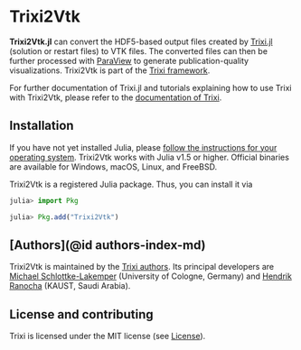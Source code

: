 # Trixi2Vtk

**Trixi2Vtk.jl** can convert the HDF5-based output files created by
[Trixi.jl](https://github.com/trixi-framework/Trixi.jl) (solution or restart
files) to VTK files. The converted files can then be further processed with
[ParaView](https://www.paraview.org) to generate publication-quality
visualizations. Trixi2Vtk is part of the [Trixi framework](https://github.com/trixi-framework).

For further documentation of Trixi.jl and tutorials explaining how to use Trixi
with Trixi2Vtk, please refer to the [documentation of Trixi](https://trixi-framework.github.io/Trixi.jl/stable/).


## Installation

If you have not yet installed Julia, please [follow the instructions for your
operating system](https://julialang.org/downloads/platform/). Trixi2Vtk works
with Julia v1.5 or higher.
Official binaries are available for Windows, macOS, Linux, and FreeBSD.

Trixi2Vtk is a registered Julia package. Thus, you can install it via
```julia
julia> import Pkg

julia> Pkg.add("Trixi2Vtk")
```


## [Authors](@id authors-index-md)

Trixi2Vtk is maintained by the
[Trixi authors](https://github.com/trixi-framework/Trixi.jl/blob/master/AUTHORS.md).
Its principal developers are
[Michael Schlottke-Lakemper](https://www.mi.uni-koeln.de/NumSim/schlottke-lakemper)
(University of Cologne, Germany) and
[Hendrik Ranocha](https://ranocha.de) (KAUST, Saudi Arabia).


## License and contributing

Trixi is licensed under the MIT license (see [License](@ref)).
